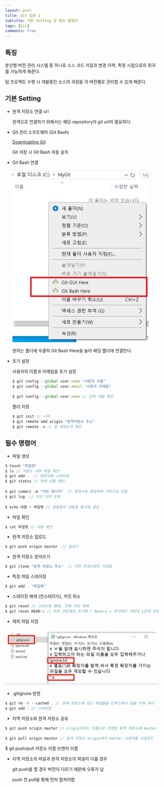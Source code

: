 ```yaml
---
layout: post
title: Git 입문 1
subtitle: 기본 Setting 및 필수 명령어
tags: [Git]
comments: true
---
```


## 특징

분산형 버전 관리 시스템 중 하나로 소스 코드 저장과 변경 이력, 특정 시점으로의 회귀를 가능하게 해준다.

팀 프로젝트 수행 시 개발중인 소스의 과정을 각 버전별로 관리할 수 있게 해준다.

## 기본 Setting

- 원격 저장소 연결 url

    원격으로 연결하기 위해서는 해당 repository의 git url이 필요하다.


- Git 관리 소프트웨어 (Git Bash)

    [Downloading Git](https://git-scm.com/download/win)

    Git 저장 시 Git Bash 자동 설치

- Git Bash 연결

    ![git1.png](/assets/img/git1.png)

    원하는 폴더에 우클릭 Git Bash Here을 눌러 해당 폴더에 연결한다.

- 초기 설정

    사용자의 이름과 이메일을 초기 설정

    ```jsx
    $ git config --global user.name "사용자 이름"
    $ git config --global user.email "사용자 이메일"

    $ git config --global user.name // 입력 내용 확인
    ```

    폴더 지정

    ```jsx
    $ git init // 시작
    $ git remote add origin "원격저장소 주소"
    $ git remote -v // 잘 되었는지 확인
    ```



## 필수 명령어

- 파일 생성

```jsx
$ touch "파일명"
$ ls // 저장소 내부 파일 확인
$ git add .  // 변경사항 스테이징
$ git status // 현재 상황 확인

$ git commit -m "커밋 메시지"  // 변경사항 확정하여 커밋으로 만듬
$ git log  // 커밋 이력 조회

$ echo 내용 > 파일명 // 파일명과 내용을 동시에 생성
```


- 파일 확인

```jsx
$ cat 파일명 // 내용 확인
```


- 원격 저장소 업로드

```jsx
$ git push origin master  // 업로드
```


- 원격 저장소 받아오기

```jsx
$ git clone "원격 저장소 주소"  // 이전 변경사항도 저장됨
```


- 특정 파일 스테이징

```jsx
$ git add . "파일명"
```


- 스테이징 해제 (언스테이지), 커밋 취소

```jsx
$ git reset // 스테이징 해제, 전체 커밋 해제
$ git reset HEAD~1 // 바로 전단계로 초기화 ( Head~1 = 위치하던 커밋의 1단계 뒤로)
```


- 제외 파일 지정

![img/1.png](/assets/img/git2.png)


- .gitignore 반영

```jsx
$ git rm -r --cached . // 현재 저장소에 있는 파일들을 인덱스에서 일괄 삭제 처리
$ git add . // 스테이징
```


- 지역 저장소와 원격 저장소 공유

```jsx
$ git push origin master // origin이라는 이름으로 지정된 원격 저장소에 master 브랜치 업로드

$ git pull origin master // 원격 저장소 origin에서 master 브랜치를 다운로드
```


$ git push/pull 저장소 이름 브랜치 이름

- 지역 저장소의 파일과 원격 저장소의 파일이 다를 경우

    git push를 할 경우 버전이 다르기 때문에 오류가 남

    push 전 pull을 통해 먼저 합쳐야함
